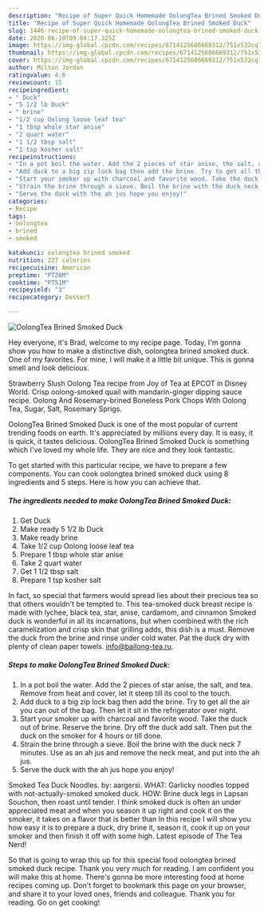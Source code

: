 ```yaml
---
description: "Recipe of Super Quick Homemade OolongTea Brined Smoked Duck"
title: "Recipe of Super Quick Homemade OolongTea Brined Smoked Duck"
slug: 1446-recipe-of-super-quick-homemade-oolongtea-brined-smoked-duck
date: 2020-06-10T09:04:17.325Z
image: https://img-global.cpcdn.com/recipes/6714125686669312/751x532cq70/oolongtea-brined-smoked-duck-recipe-main-photo.jpg
thumbnail: https://img-global.cpcdn.com/recipes/6714125686669312/751x532cq70/oolongtea-brined-smoked-duck-recipe-main-photo.jpg
cover: https://img-global.cpcdn.com/recipes/6714125686669312/751x532cq70/oolongtea-brined-smoked-duck-recipe-main-photo.jpg
author: Milton Jordan
ratingvalue: 4.6
reviewcount: 15
recipeingredient:
- " Duck"
- "5 1/2 lb Duck"
- " brine"
- "1/2 cup Oolong loose leaf tea"
- "1 tbsp whole star anise"
- "2 quart water"
- "1 1/2 tbsp salt"
- "1 tsp kosher salt"
recipeinstructions:
- "In a pot boil the water. Add the 2 pieces of star anise, the salt, and tea. Remove from heat and cover, let it steep till its cool to the touch."
- "Add duck to a big zip lock bag then add the brine. Try to get all the air you can out of the bag. Then let it sit in the refrigerator over night."
- "Start your smoker up with charcoal and favorite wood. Take the duck out of brine. Reserve the brine. Dry  off the duck add salt. Then put the duck on the smoker for 4 hours or till done."
- "Strain the brine through a sieve. Boil the brine with the duck neck 7 minutes. Use as an ah jus and remove the neck meat, and put into the ah jus."
- "Serve the duck with the ah jus hope you enjoy!"
categories:
- Recipe
tags:
- oolongtea
- brined
- smoked

katakunci: oolongtea brined smoked 
nutrition: 227 calories
recipecuisine: American
preptime: "PT26M"
cooktime: "PT51M"
recipeyield: "3"
recipecategory: Dessert

---
```



![OolongTea Brined Smoked Duck](https://img-global.cpcdn.com/recipes/6714125686669312/751x532cq70/oolongtea-brined-smoked-duck-recipe-main-photo.jpg)

Hey everyone, it's Brad, welcome to my recipe page. Today, I'm gonna show you how to make a distinctive dish, oolongtea brined smoked duck. One of my favorites. For mine, I will make it a little bit unique. This is gonna smell and look delicious.

Strawberry Slush Oolong Tea recipe from Joy of Tea at EPCOT in Disney World. Crisp oolong-smoked quail with mandarin-ginger dipping sauce recipe. Oolong And Rosemary-brined Boneless Pork Chops With Oolong Tea, Sugar, Salt, Rosemary Sprigs.

OolongTea Brined Smoked Duck is one of the most popular of current trending foods on earth. It's appreciated by millions every day. It is easy, it is quick, it tastes delicious. OolongTea Brined Smoked Duck is something which I've loved my whole life. They are nice and they look fantastic.


To get started with this particular recipe, we have to prepare a few components. You can cook oolongtea brined smoked duck using 8 ingredients and 5 steps. Here is how you can achieve that.

<!--inarticleads1-->

##### The ingredients needed to make OolongTea Brined Smoked Duck:

1. Get  Duck
1. Make ready 5 1/2 lb Duck
1. Make ready  brine
1. Take 1/2 cup Oolong loose leaf tea
1. Prepare 1 tbsp whole star anise
1. Take 2 quart water
1. Get 1 1/2 tbsp salt
1. Prepare 1 tsp kosher salt


In fact, so special that farmers would spread lies about their precious tea so that others wouldn&#39;t be tempted to. This tea-smoked duck breast recipe is made with lychee, black tea, star, anise, cardamom, and cinnamon Smoked duck is wonderful in all its incarnations, but when combined with the rich caramelization and crisp skin that grilling adds, this dish is a must. Remove the duck from the brine and rinse under cold water. Pat the duck dry with plenty of clean paper towels. info@bailong-tea.ru. 

<!--inarticleads2-->

##### Steps to make OolongTea Brined Smoked Duck:

1. In a pot boil the water. Add the 2 pieces of star anise, the salt, and tea. Remove from heat and cover, let it steep till its cool to the touch.
1. Add duck to a big zip lock bag then add the brine. Try to get all the air you can out of the bag. Then let it sit in the refrigerator over night.
1. Start your smoker up with charcoal and favorite wood. Take the duck out of brine. Reserve the brine. Dry  off the duck add salt. Then put the duck on the smoker for 4 hours or till done.
1. Strain the brine through a sieve. Boil the brine with the duck neck 7 minutes. Use as an ah jus and remove the neck meat, and put into the ah jus.
1. Serve the duck with the ah jus hope you enjoy!


Smoked Tea Duck Noodles. by: aargersi. WHAT: Garlicky noodles topped with not-actually-smoked smoked duck. HOW: Brine duck legs in Lapsan Souchon, then roast until tender. I think smoked duck is often an under appreciated meat and when you season it up right and cook it on the smoker, it takes on a flavor that is better than In this recipe I will show you how easy it is to prepare a duck, dry brine it, season it, cook it up on your smoker and then finish it off with some high. Latest episode of The Tea Nerd! 

So that is going to wrap this up for this special food oolongtea brined smoked duck recipe. Thank you very much for reading. I am confident you will make this at home. There's gonna be more interesting food at home recipes coming up. Don't forget to bookmark this page on your browser, and share it to your loved ones, friends and colleague. Thank you for reading. Go on get cooking!
